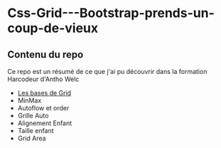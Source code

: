 # Css-Grid---Bootstrap-prends-un-coup-de-vieux

<h2>Contenu du repo</h2>

Ce repo est un résumé de ce que j'ai pu découvrir dans la formation Harcodeur d'Antho Welc

<ul>
  <li><a href="https://github.com/GuyVil1/Css-Grid---Bootstrap-prends-un-coup-de-vieux/blob/master/Formation/01.intro.md">Les bases de Grid</a></li>
  <li>MinMax</li>
  <li>Autoflow et order</li>
  <li>Grille Auto</li>
  <li>Alignement Enfant</li>
  <li>Taille enfant</li>
  <li>Grid Area</li>
</ul>

